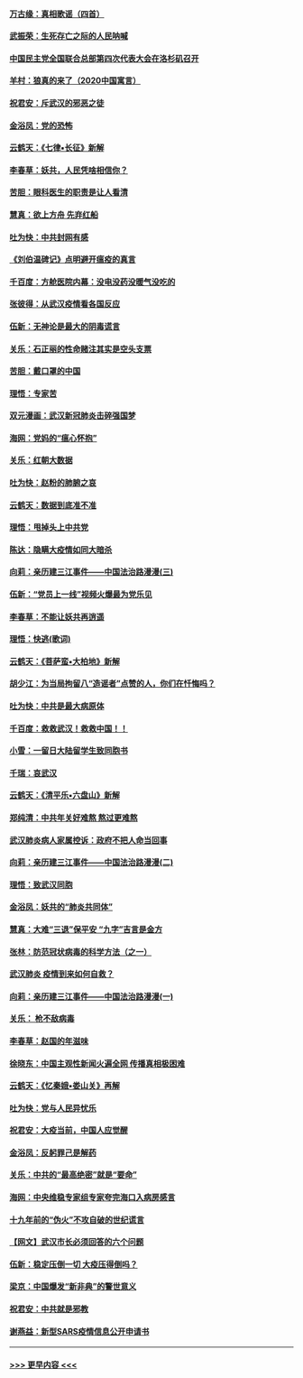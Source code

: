 #### [万古缘：真相歌谣（四首）](../pages/nsc993/n11856263.md?t=02100631) 
#### [武振荣：生死存亡之际的人民呐喊](../pages/nsc993/n11856256.md?t=02100631) 
#### [中国民主党全国联合总部第四次代表大会在洛杉矶召开](../pages/nsc993/n11856344.md?t=02100631) 
#### [羊村：狼真的来了（2020中国寓言）](../pages/nsc993/n11856229.md?t=02100631) 
#### [祝君安：斥武汉的邪恶之徒](../pages/nsc993/n11855861.md?t=02100631) 
#### [金浴凤：党的恐怖](../pages/nsc993/n11855849.md?t=02100631) 
#### [云鹤天：《七律▪长征》新解](../pages/nsc993/n11855479.md?t=02100631) 
#### [李春草：妖共，人民凭啥相信你？](../pages/nsc993/n11855196.md?t=02100631) 
#### [苦胆：眼科医生的职责是让人看清](../pages/nsc993/n11853840.md?t=02100631) 
#### [慧真：欲上方舟 先弃红船](../pages/nsc993/n11853483.md?t=02100631) 
#### [吐为快：中共封网有感](../pages/nsc993/n11852575.md?t=02100631) 
#### [《刘伯温碑记》点明避开瘟疫的真言](../pages/nsc993/n11852128.md?t=02100631) 
#### [千百度：方舱医院内幕：没电没药没暖气没吃的](../pages/nsc993/n11850211.md?t=02100631) 
#### [张彼得：从武汉疫情看各国反应](../pages/nsc993/n11850102.md?t=02100631) 
#### [伍新：无神论是最大的阴毒谎言](../pages/nsc993/n11846129.md?t=02100631) 
#### [关乐：石正丽的性命赌注其实是空头支票](../pages/nsc993/n11846109.md?t=02100631) 
#### [苦胆：戴口罩的中国](../pages/nsc993/n11845576.md?t=02100631) 
#### [理悟：专家苦](../pages/nsc993/n11845564.md?t=02100631) 
#### [双元漫画：武汉新冠肺炎击碎强国梦](../pages/nsc993/n11843320.md?t=02100631) 
#### [海网：党妈的“瘟心怀抱”](../pages/nsc993/n11840740.md?t=02100631) 
#### [关乐：红朝大数据](../pages/nsc993/n11840675.md?t=02100631) 
#### [吐为快：赵粉的肺腑之哀](../pages/nsc993/n11840618.md?t=02100631) 
#### [云鹤天：数据到底准不准](../pages/nsc993/n11840325.md?t=02100631) 
#### [理悟：甩掉头上中共党](../pages/nsc993/n11838826.md?t=02100631) 
#### [陈达：隐瞒大疫情如同大暗杀](../pages/nsc993/n11838771.md?t=02100631) 
#### [向莉：亲历建三江事件——中国法治路漫漫(三)](../pages/nsc993/n11831825.md?t=02100631) 
#### [伍新：“党员上一线”视频火爆最为党乐见](../pages/nsc993/n11838200.md?t=02100631) 
#### [李春草：不能让妖共再逍遥](../pages/nsc993/n11838102.md?t=02100631) 
#### [理悟：快逃(歌词)](../pages/nsc993/n11838083.md?t=02100631) 
#### [云鹤天：《菩萨蛮▪大柏地》新解](../pages/nsc993/n11838059.md?t=02100631) 
#### [胡少江：为当局拘留八“造谣者”点赞的人，你们在忏悔吗？](../pages/nsc993/n11836801.md?t=02100631) 
#### [吐为快：中共是最大病原体](../pages/nsc993/n11836748.md?t=02100631) 
#### [千百度：救救武汉！救救中国！！](../pages/nsc993/n11836145.md?t=02100631) 
#### [小雪：一留日大陆留学生致同胞书](../pages/nsc993/n11834624.md?t=02100631) 
#### [千瑞：哀武汉](../pages/nsc993/n11833647.md?t=02100631) 
#### [云鹤天：《清平乐▪六盘山》新解](../pages/nsc993/n11833611.md?t=02100631) 
#### [郑纯清：中共年关好难熬 熬过更难熬](../pages/nsc993/n11833489.md?t=02100631) 
#### [武汉肺炎病人家属控诉：政府不把人命当回事](../pages/nsc993/n11833205.md?t=02100631) 
#### [向莉：亲历建三江事件——中国法治路漫漫(二)](../pages/nsc993/n11829102.md?t=02100631) 
#### [理悟：致武汉同胞](../pages/nsc993/n11831522.md?t=02100631) 
#### [金浴凤：妖共的“肺炎共同体”](../pages/nsc993/n11829448.md?t=02100631) 
#### [慧真：大难“三退”保平安 “九字”吉言是金方](../pages/nsc993/n11829501.md?t=02100631) 
#### [张林：防范冠状病毒的科学方法（之一）](../pages/nsc993/n11828618.md?t=02100631) 
#### [武汉肺炎 疫情到来如何自救？](../pages/nsc993/n11827632.md?t=02100631) 
#### [向莉：亲历建三江事件——中国法治路漫漫(一)](../pages/nsc993/n11827190.md?t=02100631) 
#### [关乐： 枪不敌病毒](../pages/nsc993/n11826746.md?t=02100631) 
#### [李春草：赵国的年滋味](../pages/nsc993/n11826321.md?t=02100631) 
#### [徐晓东：中国主观性新闻火遍全网 传播真相极困难](../pages/nsc993/n11826508.md?t=02100631) 
#### [云鹤天：《忆秦娥▪娄山关》再解](../pages/nsc993/n11824682.md?t=02100631) 
#### [吐为快：党与人民异忧乐](../pages/nsc993/n11824660.md?t=02100631) 
#### [祝君安：大疫当前，中国人应觉醒](../pages/nsc993/n11821946.md?t=02100631) 
#### [金浴凤：反躬罪己是解药](../pages/nsc993/n11820280.md?t=02100631) 
#### [关乐：中共的“最高绝密”就是“要命”](../pages/nsc993/n11816946.md?t=02100631) 
#### [海网：中央维稳专家组专家夸完海口入病房感言](../pages/nsc993/n11815138.md?t=02100631) 
#### [十九年前的“伪火”不攻自破的世纪谎言](../pages/nsc993/n11813238.md?t=02100631) 
#### [【网文】武汉市长必须回答的六个问题](../pages/nsc993/n11813848.md?t=02100631) 
#### [伍新：稳定压倒一切 大疫压得倒吗？](../pages/nsc993/n11812634.md?t=02100631) 
#### [梁京：中国爆发“新非典”的警世意义](../pages/nsc993/n11812554.md?t=02100631) 
#### [祝君安：中共就是邪教](../pages/nsc993/n11812431.md?t=02100631) 
#### [谢燕益：新型SARS疫情信息公开申请书](../pages/nsc993/n11808840.md?t=02100631) 

----
#### [ >>> 更早内容 <<< ](../indexes/nsc993-earlier.md)
